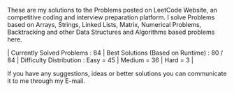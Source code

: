 These are my solutions to the Problems posted on LeetCode Website, an competitive coding and interview preparation platform. 
I solve Problems based on Arrays, Strings, Linked Lists, Matrix, Numerical Problems, Backtracking and other Data Structures and Algorithms based problems here.

| Currently Solved Problems : 84
| Best Solutions (Based on Runtime) : 80 / 84
| Difficulty Distribution : 
                             Easy = 45
                           | Medium = 36
                           | Hard = 3 | 

If you have any suggestions, ideas or better solutions you can communicate it to me through my E-mail.
